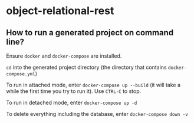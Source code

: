 # object-relational-rest

## How to run a generated project on command line?

Ensure `docker` and `docker-compose` are installed.

`cd` into the generated project directory (the directory that contains `docker-compose.yml`)

To run in attached mode, enter `docker-compose up --build` (it will take a while the first time you try to run it). Use `CTRL-C` to stop.

To run in detached mode, enter `docker-compose up -d`

To delete everything including the database, enter `docker-compose down -v`